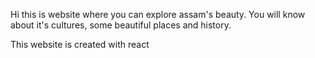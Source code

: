 Hi this is website where you can explore assam's beauty. You will know about it's cultures, some beautiful places and history.

This website is created with react